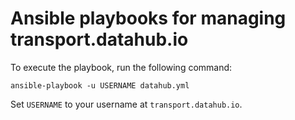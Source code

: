 Ansible playbooks for managing transport.datahub.io
===================================================

To execute the playbook, run the following command:

	ansible-playbook -u USERNAME datahub.yml

Set `USERNAME` to your username at `transport.datahub.io`.
